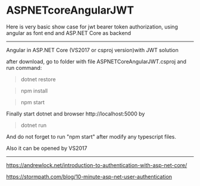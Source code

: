 # ASPNETcoreAngularJWT

Here is very basic show case for jwt bearer token authorization, using angular as font end and ASP.NET Core as backend

************************************************************
Angular in ASP.NET Core (VS2017 or csproj version)with JWT solution

after download, go to folder with file ASPNETCoreAngularJWT.csproj and run command:

   >dotnet restore
   
   >npm install
   
   >npm start
   
Finally start dotnet and browser http://localhost:5000 by

   >dotnet run
   
And do not forget to run "npm start" after modify any typescript files.

Also it can be opened by VS2017

********************************

https://andrewlock.net/introduction-to-authentication-with-asp-net-core/

https://stormpath.com/blog/10-minute-asp-net-user-authentication











